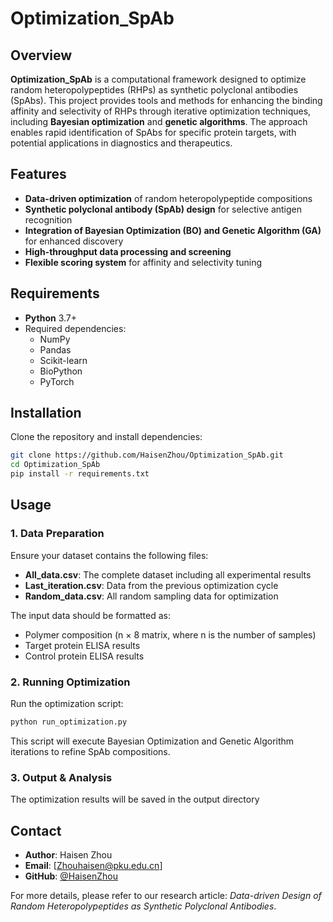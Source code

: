 # Optimization_SpAb

## Overview
**Optimization_SpAb** is a computational framework designed to optimize random heteropolypeptides (RHPs) as synthetic polyclonal antibodies (SpAbs). This project provides tools and methods for enhancing the binding affinity and selectivity of RHPs through iterative optimization techniques, including **Bayesian optimization** and **genetic algorithms**. The approach enables rapid identification of SpAbs for specific protein targets, with potential applications in diagnostics and therapeutics.

## Features
- **Data-driven optimization** of random heteropolypeptide compositions
- **Synthetic polyclonal antibody (SpAb) design** for selective antigen recognition
- **Integration of Bayesian Optimization (BO) and Genetic Algorithm (GA)** for enhanced discovery
- **High-throughput data processing and screening**
- **Flexible scoring system** for affinity and selectivity tuning

## Requirements
- **Python** 3.7+
- Required dependencies:
  - NumPy
  - Pandas
  - Scikit-learn
  - BioPython
  - PyTorch

## Installation
Clone the repository and install dependencies:
```bash
git clone https://github.com/HaisenZhou/Optimization_SpAb.git
cd Optimization_SpAb
pip install -r requirements.txt
```

## Usage
### 1. **Data Preparation**
Ensure your dataset contains the following files:
- **All_data.csv**: The complete dataset including all experimental results
- **Last_iteration.csv**: Data from the previous optimization cycle
- **Random_data.csv**: All random sampling data for optimization

The input data should be formatted as:
- Polymer composition (n × 8 matrix, where n is the number of samples)
- Target protein ELISA results
- Control protein ELISA results

### 2. **Running Optimization**
Run the optimization script:
```bash
python run_optimization.py
```
This script will execute Bayesian Optimization and Genetic Algorithm iterations to refine SpAb compositions.

### 3. **Output & Analysis**
The optimization results will be saved in the output directory

## Contact
- **Author**: Haisen Zhou
- **Email**: [Zhouhaisen@pku.edu.cn]
- **GitHub**: [@HaisenZhou](https://github.com/HaisenZhou)


For more details, please refer to our research article: *Data-driven Design of Random Heteropolypeptides as Synthetic Polyclonal Antibodies*.
